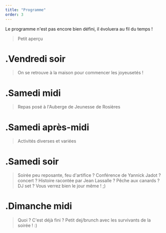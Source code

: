 ```yaml
---
title: "Programme"
order: 3
---
```

Le programme n'est pas encore bien défini, il évoluera au fil du temps !

> Petit aperçu 

# .Vendredi soir 

> On se retrouve à la maison pour commencer les joyeusetés !

# .Samedi midi

> Repas posé à l'Auberge de Jeunesse de Rosières

# .Samedi après-midi

> Activités diverses et variées

# .Samedi soir

> Soirée peu reposante, feu d'artifice ? Conférence de Yannick Jadot ? concert ? Histoire racontée par Jean Lassalle ? Pêche aux canards ? DJ set ? Vous verrez bien le jour même ! ;)

# .Dimanche midi

> Quoi ? C'est déjà fini ? Petit dej/brunch avec les survivants de la soirée ! :) 